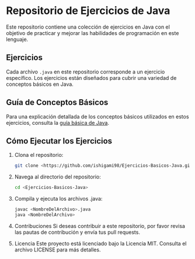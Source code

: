 # Repositorio de Ejercicios de Java

Este repositorio contiene una colección de ejercicios en Java con el objetivo de practicar y mejorar las habilidades de programación en este lenguaje.

## Ejercicios

Cada archivo `.java` en este repositorio corresponde a un ejercicio específico. Los ejercicios están diseñados para cubrir una variedad de conceptos básicos en Java.

## Guía de Conceptos Básicos

Para una explicación detallada de los conceptos básicos utilizados en estos ejercicios, consulta la [guía básica de Java](guia_basica_java.txt).

## Cómo Ejecutar los Ejercicios

1. Clona el repositorio:
   ```sh
   git clone <https://github.com/ishigami98/Ejercicios-Basicos-Java.git>

2. Navega al directorio del repositorio:
   ```sh
   cd <Ejercicios-Basicos-Java>

3. Compila y ejecuta los archivos .java:
   ```sh
   javac <NombreDelArchivo>.java
   java <NombreDelArchivo>

4. Contribuciones
Si deseas contribuir a este repositorio, por favor revisa las pautas de contribución y envía tus pull requests.

5. Licencia
Este proyecto está licenciado bajo la Licencia MIT. Consulta el archivo LICENSE para más detalles.